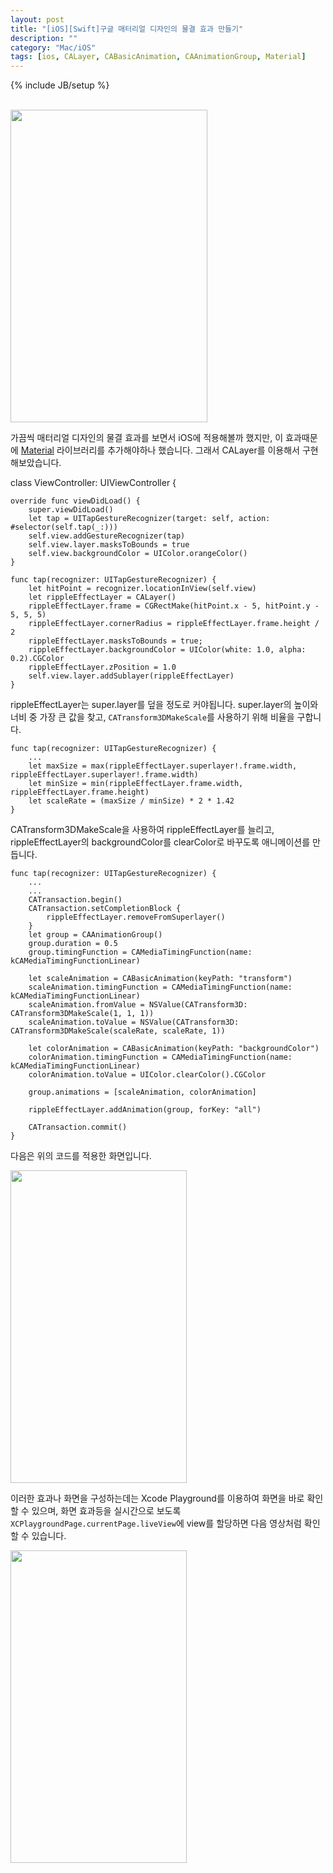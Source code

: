 ```yaml
---
layout: post
title: "[iOS][Swift]구글 매터리얼 디자인의 물결 효과 만들기"
description: ""
category: "Mac/iOS"
tags: [ios, CALayer, CABasicAnimation, CAAnimationGroup, Material]
---
```

{% include JB/setup %}

<br/><img src="{{ site.production_url }}/image/flickr/25629656254_789d626d8e.jpg" width="315" height="500" alt=""><br/>

가끔씩 매터리얼 디자인의 물결 효과를 보면서 iOS에 적용해볼까 했지만, 이 효과때문에 [Material](https://github.com/CosmicMind/Material) 라이브러리를 추가해야하나 했습니다.
그래서 CALayer를 이용해서 구현해보았습니다.

class ViewController: UIViewController {
	
	override func viewDidLoad() {
		super.viewDidLoad()
		let tap = UITapGestureRecognizer(target: self, action: #selector(self.tap(_:)))
		self.view.addGestureRecognizer(tap)
		self.view.layer.masksToBounds = true
		self.view.backgroundColor = UIColor.orangeColor()
	}

	func tap(recognizer: UITapGestureRecognizer) {
		let hitPoint = recognizer.locationInView(self.view)
		let rippleEffectLayer = CALayer()
		rippleEffectLayer.frame = CGRectMake(hitPoint.x - 5, hitPoint.y - 5, 5, 5)
		rippleEffectLayer.cornerRadius = rippleEffectLayer.frame.height / 2
		rippleEffectLayer.masksToBounds = true;
		rippleEffectLayer.backgroundColor = UIColor(white: 1.0, alpha: 0.2).CGColor
		rippleEffectLayer.zPosition = 1.0
		self.view.layer.addSublayer(rippleEffectLayer)
	}

rippleEffectLayer는 super.layer를 덮을 정도로 커야됩니다. super.layer의 높이와 너비 중 가장 큰 값을 찾고, `CATransform3DMakeScale`를 사용하기 위해 비율을 구합니다.
	
	func tap(recognizer: UITapGestureRecognizer) {
		...
		let maxSize = max(rippleEffectLayer.superlayer!.frame.width, rippleEffectLayer.superlayer!.frame.width)
		let minSize = min(rippleEffectLayer.frame.width, rippleEffectLayer.frame.height)
		let scaleRate = (maxSize / minSize) * 2 * 1.42
	}

CATransform3DMakeScale을 사용하여 rippleEffectLayer를 늘리고, rippleEffectLayer의 backgroundColor를 clearColor로 바꾸도록 애니메이션를 만듭니다.
	
	func tap(recognizer: UITapGestureRecognizer) {
		...
		...
		CATransaction.begin()
		CATransaction.setCompletionBlock {
			rippleEffectLayer.removeFromSuperlayer()
		}
		let group = CAAnimationGroup()
		group.duration = 0.5
		group.timingFunction = CAMediaTimingFunction(name: kCAMediaTimingFunctionLinear)

		let scaleAnimation = CABasicAnimation(keyPath: "transform")
		scaleAnimation.timingFunction = CAMediaTimingFunction(name: kCAMediaTimingFunctionLinear)
		scaleAnimation.fromValue = NSValue(CATransform3D: CATransform3DMakeScale(1, 1, 1))
		scaleAnimation.toValue = NSValue(CATransform3D: CATransform3DMakeScale(scaleRate, scaleRate, 1))

		let colorAnimation = CABasicAnimation(keyPath: "backgroundColor")
		colorAnimation.timingFunction = CAMediaTimingFunction(name: kCAMediaTimingFunctionLinear)
		colorAnimation.toValue = UIColor.clearColor().CGColor

		group.animations = [scaleAnimation, colorAnimation]

		rippleEffectLayer.addAnimation(group, forKey: "all")

		CATransaction.commit()
	}

다음은 위의 코드를 적용한 화면입니다.

<img src="{{ site.production_url }}/image/flickr/26208502896_28934d832c.jpg" width="282" height="500" alt=""><br/>

이러한 효과나 화면을 구성하는데는 Xcode Playground를 이용하여 화면을 바로 확인할 수 있으며, 화면 효과등을 실시간으로 보도록 `XCPlaygroundPage.currentPage.liveView`에 view를 할당하면 다음 영상처럼 확인할 수 있습니다.

<img src="{{ site.production_url }}/image/flickr/25629851214_a1fb6aa4b0_c.jpg" width="282" height="500" alt=""><br/>

